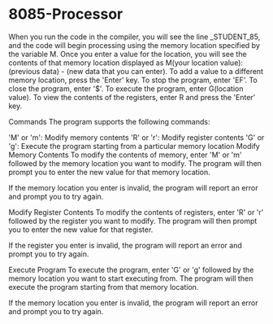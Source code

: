 # 8085-Processor
When you run the code in the compiler, you will see the line _STUDENT_85, and the code will begin processing using the memory location specified by the variable M. Once you enter a value for the location, you will see the contents of that memory location displayed as M(your location value): (previous data) - (new data that you can enter). To add a value to a different memory location, press the 'Enter' key. To stop the program, enter 'EF'. To close the program, enter '$'. To execute the program, enter G(location value). To view the contents of the registers, enter R and press the 'Enter' key.

Commands
The program supports the following commands:

'M' or 'm': Modify memory contents
'R' or 'r': Modify register contents
'G' or 'g': Execute the program starting from a particular memory location
Modify Memory Contents
To modify the contents of memory, enter 'M' or 'm' followed by the memory location you want to modify. The program will then prompt you to enter the new value for that memory location.

If the memory location you enter is invalid, the program will report an error and prompt you to try again.

Modify Register Contents
To modify the contents of registers, enter 'R' or 'r' followed by the register you want to modify. The program will then prompt you to enter the new value for that register.

If the register you enter is invalid, the program will report an error and prompt you to try again.

Execute Program
To execute the program, enter 'G' or 'g' followed by the memory location you want to start executing from. The program will then execute the program starting from that memory location.

If the memory location you enter is invalid, the program will report an error and prompt you to try again.
